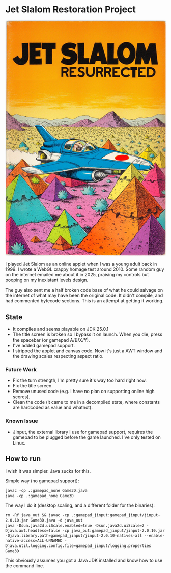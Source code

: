 # Jet Slalom Restoration Project

![AI Generated Cover](slalom.jpg?raw=true)

I played Jet Slalom as an online applet when I was a young adult back in 1999.
I wrote a WebGL crappy homage test around 2010.
Some random guy on the internet emailed me about it in 2025, praising my controls but pooping on my inexistant levels design.

The guy also sent me a half broken code base of what he could salvage on the internet of what may have been the original code.
It didn't compile, and had commented bytecode sections.
This is an attempt at getting it working.

## State

- It compiles and seems playable on JDK 25.0.1
- The title screen is broken so I bypass it on launch. When you die, press the spacebar (or gamepad A/B/X/Y).
- I've added gamepad support.
- I stripped the applet and canvas code. Now it's just a AWT window and the drawing scales respecting aspect ratio.

### Future Work

- Fix the turn strength, I'm pretty sure it's way too hard right now.
- Fix the title screen.
- Remove unused code (e.g. I have no plan on supporting online high scores).
- Clean the code (it came to me in a decompiled state, where constants are hardcoded as value and whatnot).

### Known Issue

- JInput, the external library I use for gamepad support, requires the gamepad to be plugged before the game launched. I've only tested on Linux.

## How to run

I wish it was simpler. Java sucks for this.

Simple way (no gamepad support):
```
javac -cp .:gamepad_none Game3D.java
java -cp .:gamepad_none Game3D
```

The way I do it (desktop scaling, and a different folder for the binaries):
```
rm -Rf java_out && javac -cp .:gamepad_jinput:gamepad_jinput/jinput-2.0.10.jar Game3D.java -d java_out
java -Dsun.java2d.uiScale.enabled=true -Dsun.java2d.uiScale=2 -Djava.awt.headless=false -cp java_out:gamepad_jinput/jinput-2.0.10.jar -Djava.library.path=gamepad_jinput/jinput-2.0.10-natives-all --enable-native-access=ALL-UNNAMED -Djava.util.logging.config.file=gamepad_jinput/logging.properties Game3D
```

This obviously assumes you got a Java JDK installed and know how to use the command line.
